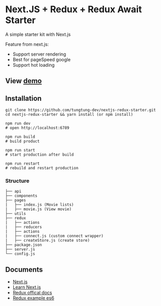 # Next.JS + Redux + Redux Await Starter
A simple starter kit with Next.js

Feature from next.js:
* Support server rendering
* Best for pageSpeed google
* Support hot loading

## View [demo](https://nextjs-mwmkkomeno.now.sh/)

## Installation
```
git clone https://github.com/tungtung-dev/nextjs-redux-starter.git
cd nextjs-redux-starter && yarn install (or npm install)

npm run dev 
# open http://localhost:6789

npm run build
# build product

npm run start 
# start production after build

npm run restart 
# rebuild and restart production
```

### Structure
```
├── api
├── components
├── pages
|	├── index.js (Movie lists)
|	├── movie.js (View movie)
├── utils
├── redux
|	├── actions
|	├── reducers
|	├── actions
|	├── connect.js (custom connect wrapper)
|	├── createStore.js (create store)
├── package.json
├── server.js
└── config.js
```

## Documents
* [Next.js](https://github.com/zeit/next.js)
* [Learn Next.js](http://learnnextjs.com)
* [Redux offical docs](http://redux.js.org/)
* [Redux example es6](https://github.com/yildizberkay/redux-example) 